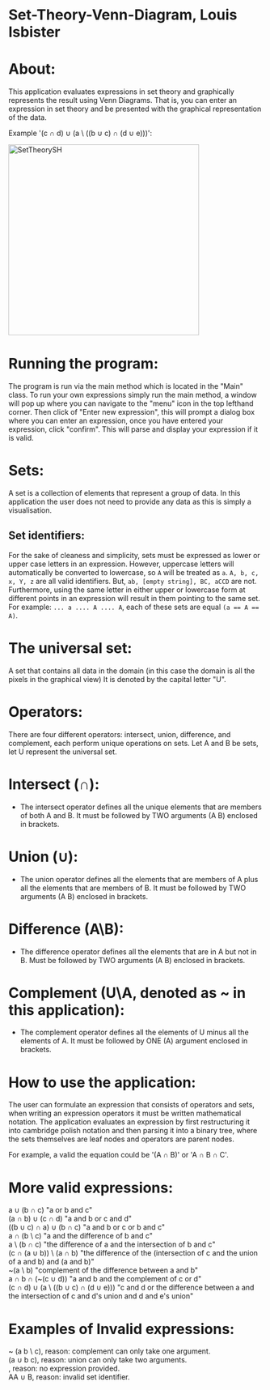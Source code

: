 # Set-Theory-Venn-Diagram, Louis Isbister


# About:
This application evaluates expressions in set theory and graphically represents the result
using Venn Diagrams. That is, you can enter an expression in set theory and be presented
with the graphical representation of the data.

Example '(c ∩ d) ∪ (a \ ((b ∪ c) ∩ (d ∪ e)))':

<img width="377" alt="SetTheorySH" src="https://github.com/LouisIsbister/Set-Theory-Venn-Diagram/assets/104889878/d0e393b9-6c02-43e7-a570-7fa3d528f366">


# Running the program:
The program is run via the main method which is located in the "Main" class. 
To run your own expressions simply run the main method, a window will pop up where you can navigate to the "menu" icon in the top lefthand corner. Then click of "Enter new expression", this will prompt a dialog box where you can enter an expression, once you have entered your expression, click "confirm". This will parse and display your expression if it is valid.


# Sets:
A set is a collection of elements that represent a group of data. In this application the user does not need to provide any data as this is simply a visualisation.
## Set identifiers:
For the sake of cleaness and simplicity, sets must be expressed as lower or upper case
letters in an expression. However, uppercase letters will automatically be converted to
lowercase, so `A` will be treated as `a`.
`A, b, c, x, Y, z` are all valid identifiers. But, `ab, [empty string], BC, aCCD` are not.
Furthermore, using the same letter in either upper or lowercase form at different points in
an expression will result in them pointing to the same set. For example: `... a .... A .... A`, each of these sets are equal `(a == A == A)`.
# The universal set:
A set that contains all data in the domain (in this case the domain is all the pixels in the graphical view)
It is denoted by the capital letter "U".


# Operators:
There are four different operators: intersect, union, difference, and complement, each perform unique operations on sets.
Let A and B be sets, let U represent the universal set.
# Intersect (∩):
- The intersect operator defines all the unique elements that are members of both A and B. It must be followed by TWO arguments (A B) enclosed in brackets.
# Union (∪):
- The union operator defines all the elements that are members of A plus all the elements that are members of B. It must be followed by TWO arguments (A B) enclosed in brackets.
# Difference (A\B):
- The difference operator defines all the elements that are in A but not in B. Must be followed by TWO arguments (A B) enclosed in brackets.
# Complement (U\A, denoted as ~ in this application):
- The complement operator defines all the elements of U minus all the elements of A. It must be followed by ONE (A) argument enclosed in brackets.


# How to use the application:
The user can formulate an expression that consists of operators and sets, when writing an expression operators it must be written mathematical notation. The application evaluates an expression by first restructuring it into cambridge polish notation and then parsing it into a binary tree, where the sets themselves are leaf nodes and operators are parent nodes.

For example, a valid the equation could be '(A ∩ B)' or 'A ∩ B ∩ C'.  

# More valid expressions:  
a ∪ (b ∩ c)              "a or b and c"  
(a ∩ b) ∪ (c ∩ d)        "a and b or c and d"  
((b ∪ c) ∩ a) ∪ (b ∩ c)  "a and b or c or b and c"  
a ∩ (b \ c)              "a and the difference of b and c"  
a \ (b ∩ c)              "the difference of a and the intersection of b and c"  
(c ∩ (a ∪ b)) \ (a ∩ b)  "the difference of the (intersection of c and the union of a and b) and (a and b)"  
~(a \ b)                 "complement of the difference between a and b"  
a ∩ b ∩ (~(c ∪ d))       "a and b and the complement of c or d"  
(c ∩ d) ∪ (a \ ((b ∪ c) ∩ (d ∪ e))) "c and d or the difference between a and the intersection of c and d's union and d and e's union"  

# Examples of Invalid expressions:  
~ (a b \ c), reason: complement can only take one argument.  
(a ∪ b c), reason: union can only take two arguments.  
, reason: no expression provided.  
AA ∪ B, reason: invalid set identifier.  
